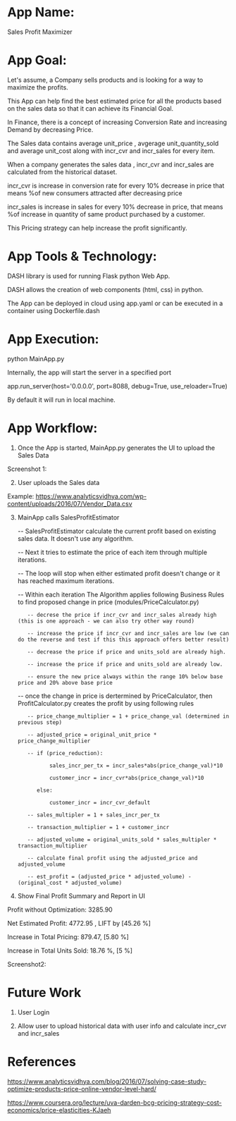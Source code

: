 # App Name: 
Sales Profit Maximizer

# App Goal: 

Let's assume, a Company sells products and is looking for a way to maximize the profits.  

This App can help find the best estimated price for all the products based on the sales data so that it can achieve its Financial Goal.

In Finance, there is a concept of increasing Conversion Rate and increasing Demand by decreasing Price.

The Sales data contains average unit_price , avgerage unit_quantity_sold and average unit_cost along with incr_cvr and incr_sales for every item.

When a company generates the sales data , incr_cvr  and incr_sales are calculated from the historical dataset.

incr_cvr is increase in conversion rate for every 10% decrease in price that means %of new consumers attracted after decreasing price

incr_sales is increase in sales for every 10% decrease in price, that means %of increase in quantity of same product purchased by a customer.

This Pricing strategy can help increase the profit significantly.

# App Tools & Technology:

DASH library is used for running Flask python Web App. 

DASH allows the creation of web components (html, css) in python. 

The App can be deployed in cloud using app.yaml or can be executed in a container using Dockerfile.dash

# App Execution:

python MainApp.py

Internally, the app will start the server in a specified port

app.run_server(host='0.0.0.0', port=8088, debug=True, use_reloader=True)

By default it will run in local machine.

# App Workflow:

1) Once the App is started, MainApp.py generates the UI to upload the Sales Data

Screenshot 1: 

2) User uploads the Sales data

Example: https://www.analyticsvidhya.com/wp-content/uploads/2016/07/Vendor_Data.csv

3) MainApp calls SalesProfitEstimator

   -- SalesProfitEstimator calculate the current profit based on existing sales data. It doesn't use any algorithm.
   
   -- Next it tries to estimate the price of each item through multiple iterations. 
   
   -- The loop will stop when either estimated profit doesn't change or it has reached maximum iterations.
   
   -- Within each iteration The Algorithm applies following Business Rules to find proposed change in price (modules/PriceCalculator.py)
   
          -- decrese the price if incr_cvr and incr_sales already high (this is one approach - we can also try other way round)
          
          -- increase the price if incr_cvr and incr_sales are low (we can do the reverse and test if this this approach offers better result)
          
          -- decrease the price if price and units_sold are already high. 
          
          -- increase the price if price and units_sold are already low.
          
          -- ensure the new price always within the range 10% below base price and 20% above base price
   
   -- once the change in price is dertermined by PriceCalculator, then ProfitCalculator.py creates the profit by using following rules
          
          -- price_change_multiplier = 1 + price_change_val (determined in previous step)
          
          -- adjusted_price = original_unit_price * price_change_multiplier
          
          -- if (price_reduction):
          
                 sales_incr_per_tx = incr_sales*abs(price_change_val)*10
                 
                 customer_incr = incr_cvr*abs(price_change_val)*10
             
             else:
             
                 customer_incr = incr_cvr_default

          -- sales_multipler = 1 + sales_incr_per_tx
          
          -- transaction_multiplier = 1 + customer_incr
          
          -- adjusted_volume = original_units_sold * sales_multipler * transaction_multiplier
          
          -- calculate final profit using the adjusted_price and adjusted_volume
          
          -- est_profit = (adjusted_price * adjusted_volume) - (original_cost * adjusted_volume)

6) Show Final Profit Summary and Report in UI

Profit without Optimization: 3285.90

Net Estimated Profit: 4772.95 , LIFT by [45.26 %]

Increase in Total Pricing: 879.47, [5.80 %]

Increase in Total Units Sold: 18.76 %, [5 %]

Screenshot2: 

# Future Work

1) User Login 

3) Allow user to upload historical data with user info and calculate incr_cvr and incr_sales

# References

https://www.analyticsvidhya.com/blog/2016/07/solving-case-study-optimize-products-price-online-vendor-level-hard/

https://www.coursera.org/lecture/uva-darden-bcg-pricing-strategy-cost-economics/price-elasticities-KJaeh


